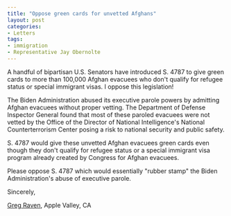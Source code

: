 ```yaml
---
title: "Oppose green cards for unvetted Afghans"
layout: post
categories:
- Letters
tags:
- immigration
- Representative Jay Obernolte
---
```


A handful of bipartisan U.S. Senators have introduced S. 4787 to give green cards to more than 100,000 Afghan evacuees who don't qualify for refugee status or special immigrant visas. I oppose this legislation!

The Biden Administration abused its executive parole powers by admitting Afghan evacuees without proper vetting. The Department of Defense Inspector General found that most of these paroled evacuees were not vetted by the Office of the Director of National Intelligence's National Counterterrorism Center posing a risk to national security and public safety.

S. 4787 would give these unvetted Afghan evacuees green cards even though they don't qualify for refugee status or a special immigrant visa program already created by Congress for Afghan evacuees.

Please oppose S. 4787 which would essentially "rubber stamp" the Biden Administration's abuse of executive parole.

Sincerely,

[Greg Raven](https://www.gregraven.org/), Apple Valley, CA